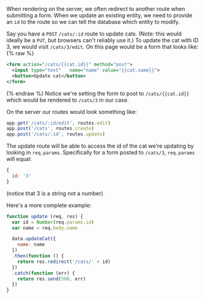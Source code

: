 When rendering on the server, we often redirect to another route when submitting a form. When we update an existing entity, we need to provide an `id` to the route so we can tell the database which entity to modify.

Say you have a `POST` `/cats/:id` route to update cats. (Note: this would ideally be a `PUT`, but browsers can't reliably use it.) To update the cat with ID 3, we would visit `/cats/3/edit`. On this page would be a form that looks like:
{% raw %}
```xml
<form action="/cats/{{cat.id}}" method="post">
  <input type="text"   name="name" value="{{cat.name}}">
  <button>Update cat</button>
</form>
```
{% endraw %}
Notice we're setting the form to post to `/cats/{{cat.id}}` which would be rendered to `/cats/3` in our case.

On the server our routes would look something like:

```js
app.get('/cats/:id/edit', routes.edit)
app.post('/cats', routes.create)
app.post('/cats/:id', routes.update)
```

The update route will be able to access the id of the cat we're updating by looking in `req.params`. Specifically for a form posted to `/cats/3`, `req.params` will equal:

```js
{
  id: '3'
}
```

(notice that 3 is a string not a number)

Here's a more complete example:

```js
function update (req, res) {
  var id = Number(req.params.id)
  var name = req.body.name

  data.updateCat({
    name: name
  })
  .then(function () {
    return res.redirect('/cats/' + id)
  })
  .catch(function (err) {
    return res.send(500, err)
  })
}
```
